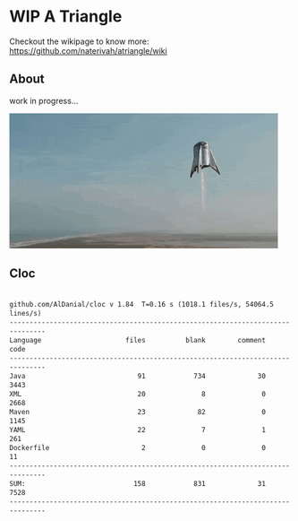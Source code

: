# WIP A Triangle

  Checkout the wikipage to know more: https://github.com/naterivah/atriangle/wiki

  ## About
  work in progress...

  ![Screenshot](./docs/starhopper.gif?raw=true?style=center)

  ## Cloc 
 ``` 
 
github.com/AlDanial/cloc v 1.84  T=0.16 s (1018.1 files/s, 54064.5 lines/s)
-------------------------------------------------------------------------------
Language                     files          blank        comment           code
-------------------------------------------------------------------------------
Java                            91            734             30           3443
XML                             20              8              0           2668
Maven                           23             82              0           1145
YAML                            22              7              1            261
Dockerfile                       2              0              0             11
-------------------------------------------------------------------------------
SUM:                           158            831             31           7528
------------------------------------------------------------------------------- 
 ```
